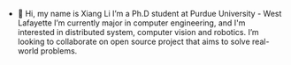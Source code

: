 - 👋 Hi, my name is Xiang Li
I’m a Ph.D student at Purdue University - West Lafayette 
I’m currently major in computer engineering, and I'm interested in distributed system, computer vision and robotics.
I’m looking to collaborate on open source project that aims to solve real-world problems.

<!---
Mrxiangli/Mrxiangli is a ✨ special ✨ repository because its `README.md` (this file) appears on your GitHub profile.
You can click the Preview link to take a look at your changes.
--->
